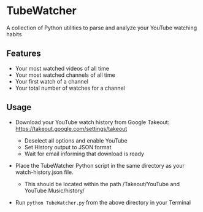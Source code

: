 
# TubeWatcher

A collection of Python utilities to parse and analyze your YouTube watching habits




## Features

- Your most watched videos of all time
- Your most watched channels of all time
- Your first watch of a channel
- Your total number of watches for a channel


## Usage

* Download your YouTube watch history from Google Takeout: https://takeout.google.com/settings/takeout
    * Deselect all options and enable YouTube
    * Set History output to JSON format
    * Wait for email informing that download is ready

* Place the TubeWatcher Python script in the same directory as your watch-history.json file. 
    * This should be located within the path /Takeout/YouTube and YouTube Music/history/

* Run ```python TubeWatcher.py``` from the above directory in your Terminal